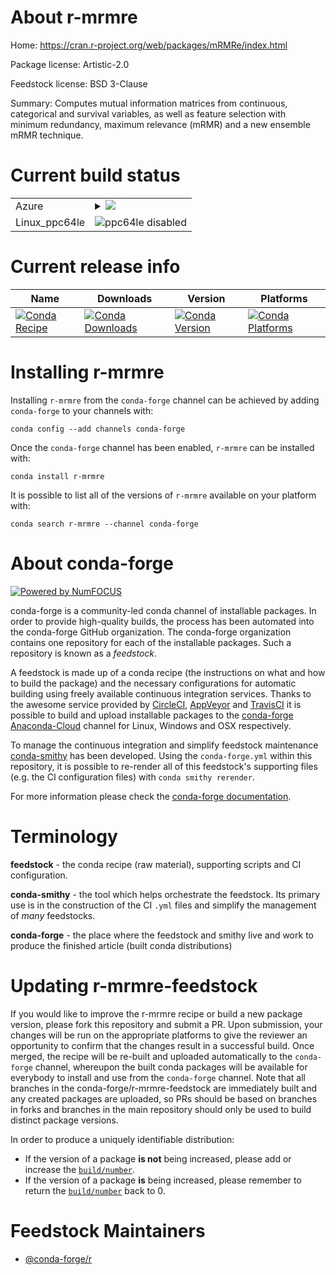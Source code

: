 About r-mrmre
=============

Home: https://cran.r-project.org/web/packages/mRMRe/index.html

Package license: Artistic-2.0

Feedstock license: BSD 3-Clause

Summary: Computes mutual information matrices from continuous, categorical and survival variables, as well as feature selection with minimum redundancy, maximum relevance (mRMR) and a new ensemble mRMR technique.



Current build status
====================


<table>
    
  <tr>
    <td>Azure</td>
    <td>
      <details>
        <summary>
          <a href="https://dev.azure.com/conda-forge/feedstock-builds/_build/latest?definitionId=4257&branchName=master">
            <img src="https://dev.azure.com/conda-forge/feedstock-builds/_apis/build/status/r-mrmre-feedstock?branchName=master">
          </a>
        </summary>
        <table>
          <thead><tr><th>Variant</th><th>Status</th></tr></thead>
          <tbody><tr>
              <td>linux_r_base3.5.1</td>
              <td>
                <a href="https://dev.azure.com/conda-forge/feedstock-builds/_build/latest?definitionId=4257&branchName=master">
                  <img src="https://dev.azure.com/conda-forge/feedstock-builds/_apis/build/status/r-mrmre-feedstock?branchName=master&jobName=linux&configuration=linux_r_base3.5.1" alt="variant">
                </a>
              </td>
            </tr><tr>
              <td>linux_r_base3.6</td>
              <td>
                <a href="https://dev.azure.com/conda-forge/feedstock-builds/_build/latest?definitionId=4257&branchName=master">
                  <img src="https://dev.azure.com/conda-forge/feedstock-builds/_apis/build/status/r-mrmre-feedstock?branchName=master&jobName=linux&configuration=linux_r_base3.6" alt="variant">
                </a>
              </td>
            </tr><tr>
              <td>osx_r_base3.5.1</td>
              <td>
                <a href="https://dev.azure.com/conda-forge/feedstock-builds/_build/latest?definitionId=4257&branchName=master">
                  <img src="https://dev.azure.com/conda-forge/feedstock-builds/_apis/build/status/r-mrmre-feedstock?branchName=master&jobName=osx&configuration=osx_r_base3.5.1" alt="variant">
                </a>
              </td>
            </tr><tr>
              <td>osx_r_base3.6</td>
              <td>
                <a href="https://dev.azure.com/conda-forge/feedstock-builds/_build/latest?definitionId=4257&branchName=master">
                  <img src="https://dev.azure.com/conda-forge/feedstock-builds/_apis/build/status/r-mrmre-feedstock?branchName=master&jobName=osx&configuration=osx_r_base3.6" alt="variant">
                </a>
              </td>
            </tr><tr>
              <td>win_c_compilervs2008r_base3.5.1</td>
              <td>
                <a href="https://dev.azure.com/conda-forge/feedstock-builds/_build/latest?definitionId=4257&branchName=master">
                  <img src="https://dev.azure.com/conda-forge/feedstock-builds/_apis/build/status/r-mrmre-feedstock?branchName=master&jobName=win&configuration=win_c_compilervs2008r_base3.5.1" alt="variant">
                </a>
              </td>
            </tr><tr>
              <td>win_c_compilervs2008r_base3.6</td>
              <td>
                <a href="https://dev.azure.com/conda-forge/feedstock-builds/_build/latest?definitionId=4257&branchName=master">
                  <img src="https://dev.azure.com/conda-forge/feedstock-builds/_apis/build/status/r-mrmre-feedstock?branchName=master&jobName=win&configuration=win_c_compilervs2008r_base3.6" alt="variant">
                </a>
              </td>
            </tr><tr>
              <td>win_c_compilervs2015r_base3.5.1</td>
              <td>
                <a href="https://dev.azure.com/conda-forge/feedstock-builds/_build/latest?definitionId=4257&branchName=master">
                  <img src="https://dev.azure.com/conda-forge/feedstock-builds/_apis/build/status/r-mrmre-feedstock?branchName=master&jobName=win&configuration=win_c_compilervs2015r_base3.5.1" alt="variant">
                </a>
              </td>
            </tr><tr>
              <td>win_c_compilervs2015r_base3.6</td>
              <td>
                <a href="https://dev.azure.com/conda-forge/feedstock-builds/_build/latest?definitionId=4257&branchName=master">
                  <img src="https://dev.azure.com/conda-forge/feedstock-builds/_apis/build/status/r-mrmre-feedstock?branchName=master&jobName=win&configuration=win_c_compilervs2015r_base3.6" alt="variant">
                </a>
              </td>
            </tr>
          </tbody>
        </table>
      </details>
    </td>
  </tr>
  <tr>
    <td>Linux_ppc64le</td>
    <td>
      <img src="https://img.shields.io/badge/ppc64le-disabled-lightgrey.svg" alt="ppc64le disabled">
    </td>
  </tr>
</table>

Current release info
====================

| Name | Downloads | Version | Platforms |
| --- | --- | --- | --- |
| [![Conda Recipe](https://img.shields.io/badge/recipe-r--mrmre-green.svg)](https://anaconda.org/conda-forge/r-mrmre) | [![Conda Downloads](https://img.shields.io/conda/dn/conda-forge/r-mrmre.svg)](https://anaconda.org/conda-forge/r-mrmre) | [![Conda Version](https://img.shields.io/conda/vn/conda-forge/r-mrmre.svg)](https://anaconda.org/conda-forge/r-mrmre) | [![Conda Platforms](https://img.shields.io/conda/pn/conda-forge/r-mrmre.svg)](https://anaconda.org/conda-forge/r-mrmre) |

Installing r-mrmre
==================

Installing `r-mrmre` from the `conda-forge` channel can be achieved by adding `conda-forge` to your channels with:

```
conda config --add channels conda-forge
```

Once the `conda-forge` channel has been enabled, `r-mrmre` can be installed with:

```
conda install r-mrmre
```

It is possible to list all of the versions of `r-mrmre` available on your platform with:

```
conda search r-mrmre --channel conda-forge
```


About conda-forge
=================

[![Powered by NumFOCUS](https://img.shields.io/badge/powered%20by-NumFOCUS-orange.svg?style=flat&colorA=E1523D&colorB=007D8A)](http://numfocus.org)

conda-forge is a community-led conda channel of installable packages.
In order to provide high-quality builds, the process has been automated into the
conda-forge GitHub organization. The conda-forge organization contains one repository
for each of the installable packages. Such a repository is known as a *feedstock*.

A feedstock is made up of a conda recipe (the instructions on what and how to build
the package) and the necessary configurations for automatic building using freely
available continuous integration services. Thanks to the awesome service provided by
[CircleCI](https://circleci.com/), [AppVeyor](https://www.appveyor.com/)
and [TravisCI](https://travis-ci.com/) it is possible to build and upload installable
packages to the [conda-forge](https://anaconda.org/conda-forge)
[Anaconda-Cloud](https://anaconda.org/) channel for Linux, Windows and OSX respectively.

To manage the continuous integration and simplify feedstock maintenance
[conda-smithy](https://github.com/conda-forge/conda-smithy) has been developed.
Using the ``conda-forge.yml`` within this repository, it is possible to re-render all of
this feedstock's supporting files (e.g. the CI configuration files) with ``conda smithy rerender``.

For more information please check the [conda-forge documentation](https://conda-forge.org/docs/).

Terminology
===========

**feedstock** - the conda recipe (raw material), supporting scripts and CI configuration.

**conda-smithy** - the tool which helps orchestrate the feedstock.
                   Its primary use is in the construction of the CI ``.yml`` files
                   and simplify the management of *many* feedstocks.

**conda-forge** - the place where the feedstock and smithy live and work to
                  produce the finished article (built conda distributions)


Updating r-mrmre-feedstock
==========================

If you would like to improve the r-mrmre recipe or build a new
package version, please fork this repository and submit a PR. Upon submission,
your changes will be run on the appropriate platforms to give the reviewer an
opportunity to confirm that the changes result in a successful build. Once
merged, the recipe will be re-built and uploaded automatically to the
`conda-forge` channel, whereupon the built conda packages will be available for
everybody to install and use from the `conda-forge` channel.
Note that all branches in the conda-forge/r-mrmre-feedstock are
immediately built and any created packages are uploaded, so PRs should be based
on branches in forks and branches in the main repository should only be used to
build distinct package versions.

In order to produce a uniquely identifiable distribution:
 * If the version of a package **is not** being increased, please add or increase
   the [``build/number``](https://conda.io/docs/user-guide/tasks/build-packages/define-metadata.html#build-number-and-string).
 * If the version of a package **is** being increased, please remember to return
   the [``build/number``](https://conda.io/docs/user-guide/tasks/build-packages/define-metadata.html#build-number-and-string)
   back to 0.

Feedstock Maintainers
=====================

* [@conda-forge/r](https://github.com/conda-forge/r/)

